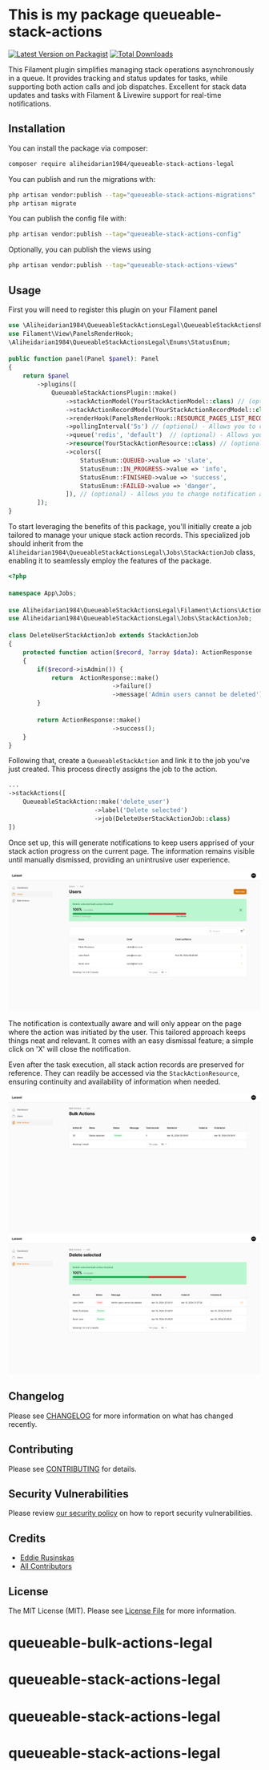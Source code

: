 # This is my package queueable-stack-actions

[![Latest Version on Packagist](https://img.shields.io/packagist/v/aliheidarian1984/queueable-stack-actions-legal.svg?style=flat-square)](https://packagist.org/packages/aliheidarian1984/queueable-stack-actions-legal)
[![Total Downloads](https://img.shields.io/packagist/dt/aliheidarian1984/queueable-stack-actions-legal.svg?style=flat-square)](https://packagist.org/packages/aliheidarian1984/queueable-stack-actions-legal)


This Filament plugin simplifies managing stack operations asynchronously in a queue. It provides tracking and status updates for tasks, while supporting both action calls and job dispatches. Excellent for stack data updates and tasks with Filament & Livewire support for real-time notifications.

## Installation

You can install the package via composer:

```bash
composer require aliheidarian1984/queueable-stack-actions-legal
```

You can publish and run the migrations with:

```bash
php artisan vendor:publish --tag="queueable-stack-actions-migrations"
php artisan migrate
```

You can publish the config file with:

```bash
php artisan vendor:publish --tag="queueable-stack-actions-config"
```

Optionally, you can publish the views using

```bash
php artisan vendor:publish --tag="queueable-stack-actions-views"
```


## Usage

First you will need to register this plugin on your Filament panel

```php
use \Aliheidarian1984\QueueableStackActionsLegal\QueueableStackActionsPlugin;
use Filament\View\PanelsRenderHook;
\Aliheidarian1984\QueueableStackActionsLegal\Enums\StatusEnum;

public function panel(Panel $panel): Panel
{
    return $panel
        ->plugins([
            QueueableStackActionsPlugin::make()
                ->stackActionModel(YourStackActionModel::class) // (optional) - Allows you to register your own model which extends \Aliheidarian1984\QueueableStackActionsLegal\Models\StackAction
                ->stackActionRecordModel(YourStackActionRecordModel::class) // (optional) - Allows you to register your own model for records which extends \Aliheidarian1984\QueueableStackActionsLegal\Models\StackActionRecord
                ->renderHook(PanelsRenderHook::RESOURCE_PAGES_LIST_RECORDS_TABLE_BEFORE) // (optional) - Allows you to change where notification is rendered, multiple render hooks can be passed as array [Default: PanelsRenderHook::RESOURCE_PAGES_LIST_RECORDS_TABLE_BEFORE]
                ->pollingInterval('5s') // (optional) - Allows you to change or disable polling interval, set to null to disable. [Default: 5s]
                ->queue('redis', 'default')  // (optional) - Allows you to change which connection and queue should be used [Default: env('QUEUE_CONNECTION'), default]
                ->resource(YourStackActionResource::class) // (optional) - Allows you to change which resource should be used to display historical stack actions
                ->colors([
                    StatusEnum::QUEUED->value => 'slate',
                    StatusEnum::IN_PROGRESS->value => 'info',
                    StatusEnum::FINISHED->value => 'success',
                    StatusEnum::FAILED->value => 'danger',
                ]), // (optional) - Allows you to change notification and badge colors used for statuses. Uses filament colors defined in panel provider. [Default: as show in method]
        ]);
}
```

To start leveraging the benefits of this package, you'll initially create a job tailored to manage your unique stack action records. This specialized job should inherit from the `Aliheidarian1984\QueueableStackActionsLegal\Jobs\StackActionJob` class, enabling it to seamlessly employ the features of the package.

```php
<?php

namespace App\Jobs;

use Aliheidarian1984\QueueableStackActionsLegal\Filament\Actions\ActionResponse;
use Aliheidarian1984\QueueableStackActionsLegal\Jobs\StackActionJob;

class DeleteUserStackActionJob extends StackActionJob
{
    protected function action($record, ?array $data): ActionResponse
    {
        if($record->isAdmin()) {
            return  ActionResponse::make()
                             ->failure()
                             ->message('Admin users cannot be deleted');
        }
    
        return ActionResponse::make()
                             ->success();
    }
}
```

Following that, create a `QueueableStackAction`  and link it to the job you've just created. This process directly assigns the job to the action.
```php
...
->stackActions([
    QueueableStackAction::make('delete_user')
                        ->label('Delete selected')
                        ->job(DeleteUserStackActionJob::class)
])
```

Once set up, this will generate notifications to keep users apprised of your stack action progress on the current page. The information remains visible until manually dismissed, providing an unintrusive user experience.

![Stack Action Notification](https://raw.githubusercontent.com/aliheidarian1984/queueable-stack-actions-legal/main/resources/images/notification.png)

The notification is contextually aware and will only appear on the page where the action was initiated by the user. This tailored approach keeps things neat and relevant. It comes with an easy dismissal feature; a simple click on 'X' will close the notification.

Even after the task execution, all stack action records are preserved for reference. They can readily be accessed via the `StackActionResource`, ensuring continuity and availability of information when needed.

![Stack Action Notification](https://raw.githubusercontent.com/aliheidarian1984/queueable-stack-actions-legal/main/resources/images/resource.png)
![Stack Action Notification](https://raw.githubusercontent.com/aliheidarian1984/queueable-stack-actions-legal/main/resources/images/view-action.png)

## Changelog

Please see [CHANGELOG](https://github.com/aliheidarian1984/queueable-stack-actions-legal//blob/HEAD/CHANGELOG.md) for more information on what has changed recently.

## Contributing

Please see [CONTRIBUTING](https://github.com/aliheidarian1984/queueable-stack-actions-legal//blob/HEAD/.github/CONTRIBUTING.md) for details.

## Security Vulnerabilities

Please review [our security policy](https://github.com/aliheidarian1984/queueable-stack-actions-legal/security/policy) on how to report security vulnerabilities.

## Credits

- [Eddie Rusinskas](https://github.com/bytexr)
- [All Contributors](https://github.com/aliheidarian1984/queueable-stack-actions-legal/graphs/contributors)

## License

The MIT License (MIT). Please see [License File](https://github.com/aliheidarian1984/queueable-stack-actions-legal/blob/HEAD/LICENSE.md) for more information.
# queueable-bulk-actions-legal
# queueable-stack-actions-legal
# queueable-stack-actions-legal
# queueable-stack-actions-legal
